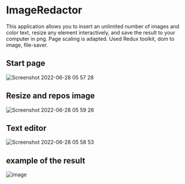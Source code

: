 # ImageRedactor
This application allows you to insert an unlimited number of images and color text, resize any element interactively, and save the result to your computer in png. Page scaling is adapted.
Used Redux toolkit, dom to image, file-saver.
## Start page
![Screenshot 2022-06-28 05 57 28](https://user-images.githubusercontent.com/72702845/176082450-9b98d4a4-828e-4ddb-a369-138bc0ee20e9.png)
## Resize and repos image
![Screenshot 2022-06-28 05 59 26](https://user-images.githubusercontent.com/72702845/176082706-59e2da95-bf8f-4cd3-a190-0c9f3ba5b550.png)

## Text editor
![Screenshot 2022-06-28 05 58 53](https://user-images.githubusercontent.com/72702845/176082638-93ef64e9-0daf-4216-a7ae-0dc063f38e5d.png)

## example of the result
![image](https://user-images.githubusercontent.com/72702845/176082827-bdb16086-9cb1-4a47-9aff-d71c5cb3580b.png)
